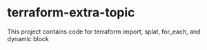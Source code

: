 # terraform-extra-topic
This project contains code for terraform import, splat, for_each, and dynamic block
